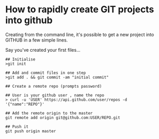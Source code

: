 # How to rapidly create GIT projects into github

Creating from the command line, it's possible to get a new project into GITHUB in a few simple lines.

Say you've created your first files...

```
## Initialise
>git init

## Add and commit files in one step
>git add . && git commit -am "initial commit"

## Create a remote repo (prompts password)

## User is your github user , name the repo
> curl -u 'USER' https://api.github.com/user/repos -d '{"name":"REPO"}'

## Add the remote origin to the master
git remote add origin git@github.com:USER/REPO.git

## Push it
git push origin master

```